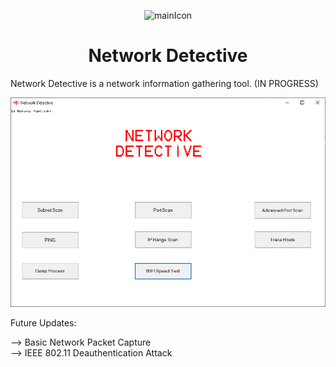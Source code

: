 

<p align="center">
  <img width="75" src="resources/Network-Detective-icon.ico" alt="mainIcon">
</p>
<h1 align="center">Network Detective</h1>
Network Detective is a network information gathering tool. (IN PROGRESS)

![MainWindow](READMEimg/Capture.PNG)


Future Updates:

--> Basic Network Packet Capture  
--> IEEE 802.11 Deauthentication Attack
